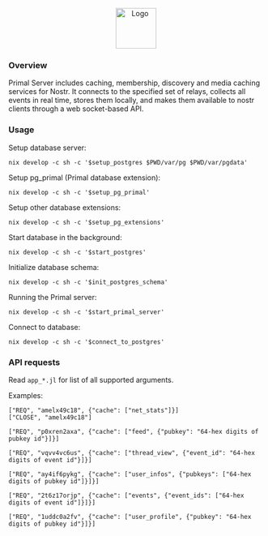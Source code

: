 <br />
<div align="center">
    <img src="https://primal.net/assets/logo_fire-409917ad.svg" alt="Logo" width="80" height="80">
</div>

### Overview

Primal Server includes caching, membership, discovery and media caching services for Nostr. It connects to the specified set of relays, collects all events in real time, stores them locally, and makes them available to nostr clients through a web socket-based API.

### Usage

Setup database server:

    nix develop -c sh -c '$setup_postgres $PWD/var/pg $PWD/var/pgdata'

Setup pg_primal (Primal database extension):

    nix develop -c sh -c '$setup_pg_primal'

Setup other database extensions:

    nix develop -c sh -c '$setup_pg_extensions'

Start database in the background:

    nix develop -c sh -c '$start_postgres'

Initialize database schema:

    nix develop -c sh -c '$init_postgres_schema'

Running the Primal server:

    nix develop -c sh -c '$start_primal_server'

Connect to database:

    nix develop -c sh -c '$connect_to_postgres'

### API requests

Read `app_*.jl` for list of all supported arguments.

Examples:

    ["REQ", "amelx49c18", {"cache": ["net_stats"]}]
    ["CLOSE", "amelx49c18"]

    ["REQ", "p0xren2axa", {"cache": ["feed", {"pubkey": "64-hex digits of pubkey id"}]}]

    ["REQ", "vqvv4vc6us", {"cache": ["thread_view", {"event_id": "64-hex digits of event id"}]}]

    ["REQ", "ay4if6pykg", {"cache": ["user_infos", {"pubkeys": ["64-hex digits of pubkey id"]}]}]

    ["REQ", "2t6z17orjp", {"cache": ["events", {"event_ids": ["64-hex digits of event id"]}]}]

    ["REQ", "1uddc0a2fv", {"cache": ["user_profile", {"pubkey": "64-hex digits of pubkey id"}]}]


